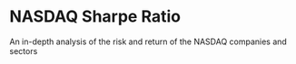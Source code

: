 # NASDAQ Sharpe Ratio
An in-depth analysis of the risk and return of the NASDAQ companies and sectors
